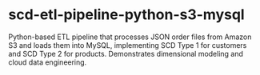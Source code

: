 # scd-etl-pipeline-python-s3-mysql
Python-based ETL pipeline that processes JSON order files from Amazon S3 and loads them into MySQL, implementing SCD Type 1 for customers and SCD Type 2 for products. Demonstrates dimensional modeling and cloud data engineering.
